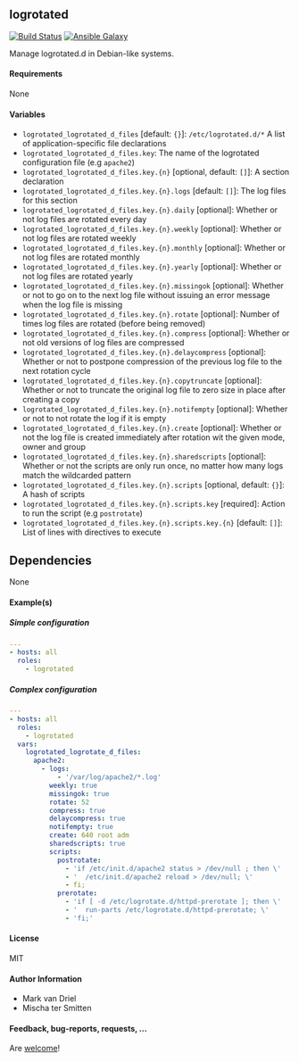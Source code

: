 ## logrotated

[![Build Status](https://travis-ci.org/Oefenweb/ansible-logrotated.svg?branch=master)](https://travis-ci.org/Oefenweb/ansible-logrotated) [![Ansible Galaxy](http://img.shields.io/badge/ansible--galaxy-logrotated-blue.svg)](https://galaxy.ansible.com/list#/roles/4827)

Manage logrotated.d in Debian-like systems.

#### Requirements

None

#### Variables

* `logrotated_logrotated_d_files` [default: `{}`]: `/etc/logrotated.d/*` A list of application-specific file declarations
* `logrotated_logrotated_d_files.key`: The name of the logrotated configuration file (e.g `apache2`)
* `logrotated_logrotated_d_files.key.{n}` [optional, default: `[]`]: A section declaration
* `logrotated_logrotated_d_files.key.{n}.logs` [default: `[]`]: The log files for this section
* `logrotated_logrotated_d_files.key.{n}.daily` [optional]: Whether or not log files are rotated every day
* `logrotated_logrotated_d_files.key.{n}.weekly` [optional]: Whether or not log files are rotated weekly
* `logrotated_logrotated_d_files.key.{n}.monthly` [optional]: Whether or not log files are rotated monthly
* `logrotated_logrotated_d_files.key.{n}.yearly` [optional]: Whether or not log files are rotated yearly
* `logrotated_logrotated_d_files.key.{n}.missingok` [optional]: Whether or not to go on to the next log file without issuing an error message when the  log  file is missing
* `logrotated_logrotated_d_files.key.{n}.rotate` [optional]: Number of times log files are rotated (before being removed)
* `logrotated_logrotated_d_files.key.{n}.compress` [optional]: Whether or not old versions of log files are compressed
* `logrotated_logrotated_d_files.key.{n}.delaycompress` [optional]: Whether or not to postpone compression of the previous log file to the next rotation cycle
* `logrotated_logrotated_d_files.key.{n}.copytruncate` [optional]: Whether or not to truncate the original log file to zero size in place after creating a copy
* `logrotated_logrotated_d_files.key.{n}.notifempty` [optional]: Whether or not to not rotate the log if it is empty
* `logrotated_logrotated_d_files.key.{n}.create` [optional]: Whether or not the log file is created immediately after rotation wit the given mode, owner and group
* `logrotated_logrotated_d_files.key.{n}.sharedscripts` [optional]: Whether or not the scripts are only run once, no matter how many logs match the wildcarded  pattern
* `logrotated_logrotated_d_files.key.{n}.scripts` [optional, default: `{}`]: A hash of scripts
* `logrotated_logrotated_d_files.key.{n}.scripts.key` [required]: Action to run the script (e.g `postrotate`)
* `logrotated_logrotated_d_files.key.{n}.scripts.key.{n}` [default: `[]`]: List of lines with directives to execute

## Dependencies

None

#### Example(s)

##### Simple configuration

```yaml
---
- hosts: all
  roles:
    - logrotated
```

##### Complex configuration

```yaml
---
- hosts: all
  roles:
    - logrotated
  vars:
    logrotated_logrotate_d_files:
      apache2:
        - logs:
            - '/var/log/apache2/*.log'
          weekly: true
          missingok: true
          rotate: 52
          compress: true
          delaycompress: true
          notifempty: true
          create: 640 root adm
          sharedscripts: true
          scripts:
            postrotate:
              - 'if /etc/init.d/apache2 status > /dev/null ; then \'
              - '  /etc/init.d/apache2 reload > /dev/null; \'
              - fi;
            prerotate:
              - 'if [ -d /etc/logrotate.d/httpd-prerotate ]; then \'
              - '  run-parts /etc/logrotate.d/httpd-prerotate; \'
              - 'fi;'
```

#### License

MIT

#### Author Information

* Mark van Driel
* Mischa ter Smitten

#### Feedback, bug-reports, requests, ...

Are [welcome](https://github.com/Oefenweb/ansible-logrotated/issues)!
